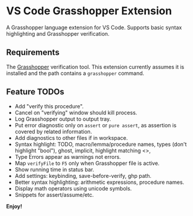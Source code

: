# VS Code Grasshopper Extension

A Grasshopper language extension for VS Code. Supports basic syntax highlighting and Grasshopper verification.

<!-- ## Features

Describe specific features of your extension including screenshots of your extension in action. Image paths are relative to this README file.

For example if there is an image subfolder under your extension project workspace:

\!\[feature X\]\(images/feature-x.png\)

> Tip: Many popular extensions utilize animations. This is an excellent way to show off your extension! We recommend short, focused animations that are easy to follow. -->

## Requirements

The [Grasshopper](https://github.com/wies/grasshopper/) verification tool.
This extension currently assumes it is installed and the path contains a `grasshopper` command.


## Feature TODOs

* Add "verify this procedure".
* Cancel on "verifying" window should kill process.
* Log Grasshopper output to output tray.
* Put error diagnostic only on `assert` or `pure assert`, as assertion is covered by related information.
* Add diagnostics to other files if in workspace.
* Syntax highlight: TODO, macro/lemma/procedure names, types (don't highlight "bool"), ghost, implicit, highlight matching <>,
* Type Errors appear as warnings not errors.
* Map `verifyFile` to `F5` only when Grasshopper file is active.
* Show running time in status bar.
* Add settings: keybinding, save-before-verify, ghp path.
* Better syntax highlighting: arithmetic expressions, procedure names.
* Display math operators using unicode symbols.
* Snippets for assert/assume/etc.

<!-- ## Extension Settings

Include if your extension adds any VS Code settings through the `contributes.configuration` extension point.

For example:

This extension contributes the following settings:

* `myExtension.enable`: enable/disable this extension
* `myExtension.thing`: set to `blah` to do something

## Known Issues

Calling out known issues can help limit users opening duplicate issues against your extension.

## Release Notes

Users appreciate release notes as you update your extension.

### 1.0.0

Initial release of ...

### 1.0.1

Fixed issue #.

### 1.1.0

Added features X, Y, and Z. -->

**Enjoy!**
